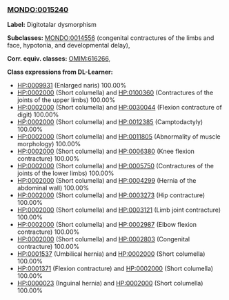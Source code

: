 
### [MONDO:0015240](http://purl.obolibrary.org/obo/MONDO_0015240)
**Label:** Digitotalar dysmorphism

**Subclasses:** [MONDO:0014556](http://purl.obolibrary.org/obo/MONDO_0014556) (congenital contractures of the limbs and face, hypotonia, and developmental delay), 

**Corr. equiv. classes:** [OMIM:616266](http://purl.obolibrary.org/obo/OMIM_616266), 

**Class expressions from DL-Learner:**

- [HP:0009931](http://purl.obolibrary.org/obo/HP_0009931) (Enlarged naris) 100.00%
- [HP:0002000](http://purl.obolibrary.org/obo/HP_0002000) (Short columella) and [HP:0100360](http://purl.obolibrary.org/obo/HP_0100360) (Contractures of the joints of the upper limbs) 100.00%
- [HP:0002000](http://purl.obolibrary.org/obo/HP_0002000) (Short columella) and [HP:0030044](http://purl.obolibrary.org/obo/HP_0030044) (Flexion contracture of digit) 100.00%
- [HP:0002000](http://purl.obolibrary.org/obo/HP_0002000) (Short columella) and [HP:0012385](http://purl.obolibrary.org/obo/HP_0012385) (Camptodactyly) 100.00%
- [HP:0002000](http://purl.obolibrary.org/obo/HP_0002000) (Short columella) and [HP:0011805](http://purl.obolibrary.org/obo/HP_0011805) (Abnormality of muscle morphology) 100.00%
- [HP:0002000](http://purl.obolibrary.org/obo/HP_0002000) (Short columella) and [HP:0006380](http://purl.obolibrary.org/obo/HP_0006380) (Knee flexion contracture) 100.00%
- [HP:0002000](http://purl.obolibrary.org/obo/HP_0002000) (Short columella) and [HP:0005750](http://purl.obolibrary.org/obo/HP_0005750) (Contractures of the joints of the lower limbs) 100.00%
- [HP:0002000](http://purl.obolibrary.org/obo/HP_0002000) (Short columella) and [HP:0004299](http://purl.obolibrary.org/obo/HP_0004299) (Hernia of the abdominal wall) 100.00%
- [HP:0002000](http://purl.obolibrary.org/obo/HP_0002000) (Short columella) and [HP:0003273](http://purl.obolibrary.org/obo/HP_0003273) (Hip contracture) 100.00%
- [HP:0002000](http://purl.obolibrary.org/obo/HP_0002000) (Short columella) and [HP:0003121](http://purl.obolibrary.org/obo/HP_0003121) (Limb joint contracture) 100.00%
- [HP:0002000](http://purl.obolibrary.org/obo/HP_0002000) (Short columella) and [HP:0002987](http://purl.obolibrary.org/obo/HP_0002987) (Elbow flexion contracture) 100.00%
- [HP:0002000](http://purl.obolibrary.org/obo/HP_0002000) (Short columella) and [HP:0002803](http://purl.obolibrary.org/obo/HP_0002803) (Congenital contracture) 100.00%
- [HP:0001537](http://purl.obolibrary.org/obo/HP_0001537) (Umbilical hernia) and [HP:0002000](http://purl.obolibrary.org/obo/HP_0002000) (Short columella) 100.00%
- [HP:0001371](http://purl.obolibrary.org/obo/HP_0001371) (Flexion contracture) and [HP:0002000](http://purl.obolibrary.org/obo/HP_0002000) (Short columella) 100.00%
- [HP:0000023](http://purl.obolibrary.org/obo/HP_0000023) (Inguinal hernia) and [HP:0002000](http://purl.obolibrary.org/obo/HP_0002000) (Short columella) 100.00%


